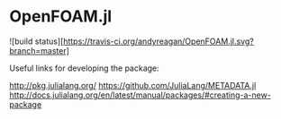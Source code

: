 # OpenFOAM.jl

![build status][https://travis-ci.org/andyreagan/OpenFOAM.jl.svg?branch=master]

Useful links for developing the package:

http://pkg.julialang.org/
https://github.com/JuliaLang/METADATA.jl
http://docs.julialang.org/en/latest/manual/packages/#creating-a-new-package
